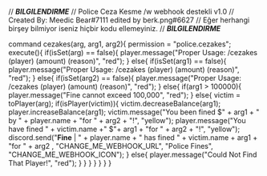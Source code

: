 // ***************BILGILENDIRME***************
// Police Ceza Kesme /w webhook destekli v1.0
// Created By: Meedic Bear#7111 edited by berk.png#6627
// Eğer herhangi birşey bilmiyor iseniz hiçbir kodu ellemeyiniz.
// ***************BILGILENDIRME***************
 
command cezakes(arg, arg1, arg2){
    permission = "police.cezakes";
    execute(){
        if(isSet(arg) == false){
          player.message("Proper Usage: /cezakes (player) (amount) (reason)", "red");
        }
        else{
            if(isSet(arg1) == false){
              player.message("Proper Usage: /cezakes (player) (amount) (reason)", "red");
            }
            else{
                if(isSet(arg2) == false){
                    player.message("Proper Usage: /cezakes (player) (amount) (reason)", "red");
                }
                else{
                    if(arg1 > 100000){
                        player.message("Fine cannot exceed 100,000", "red");
                    }
                    else{
                      victim = toPlayer(arg);
                      if(isPlayer(victim)){
                        victim.decreaseBalance(arg1);
                        player.increaseBalance(arg1);
                        victim.message("You been fined $" + arg1 + " by " + player.name + "for " + arg2 + "!", "yellow");
                        player.message("You have fined " + victim.name +" $"+ arg1 + "for " + arg2 + "!", "yellow");
                        discord.send("**Fine** | " + player.name + " has fined " + victim.name + arg1 + "for " + arg2 , "CHANGE_ME_WEBHOOK_URL", "Police Fines", "CHANGE_ME_WEBHOOK_ICON");
                      }
                      else{
                        player.message("Could Not Find That Player!", "red");
                      }
                    }
                }
            }
        }
    }
}
